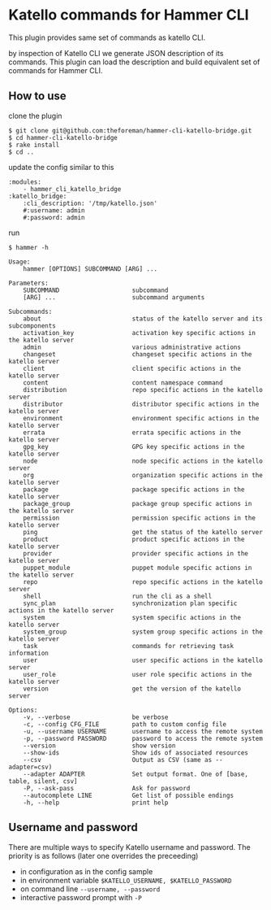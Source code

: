 Katello commands for Hammer CLI
===============================

This plugin provides same set of commands as katello CLI.

by inspection of Katello CLI we generate JSON description of its commands. This plugin can load the description and build equivalent set of commands for Hammer CLI.

How to use
----------

clone the plugin

    $ git clone git@github.com:theforeman/hammer-cli-katello-bridge.git
    $ cd hammer-cli-katello-bridge
    $ rake install
    $ cd ..

update the config similar to this

    :modules:
        - hammer_cli_katello_bridge
    :katello_bridge:
        :cli_description: '/tmp/katello.json'
        #:username: admin
        #:password: admin

run 

    $ hammer -h

    Usage:
        hammer [OPTIONS] SUBCOMMAND [ARG] ...

    Parameters:
        SUBCOMMAND                    subcommand
        [ARG] ...                     subcommand arguments

    Subcommands:
        about                         status of the katello server and its subcomponents
        activation_key                activation key specific actions in the katello server
        admin                         various administrative actions
        changeset                     changeset specific actions in the katello server
        client                        client specific actions in the katello server
        content                       content namespace command
        distribution                  repo specific actions in the katello server
        distributor                   distributor specific actions in the katello server
        environment                   environment specific actions in the katello server
        errata                        errata specific actions in the katello server
        gpg_key                       GPG key specific actions in the katello server
        node                          node specific actions in the katello server
        org                           organization specific actions in the katello server
        package                       package specific actions in the katello server
        package_group                 package group specific actions in the katello server
        permission                    permission specific actions in the katello server
        ping                          get the status of the katello server
        product                       product specific actions in the katello server
        provider                      provider specific actions in the katello server
        puppet_module                 puppet module specific actions in the katello server
        repo                          repo specific actions in the katello server
        shell                         run the cli as a shell
        sync_plan                     synchronization plan specific actions in the katello server
        system                        system specific actions in the katello server
        system_group                  system group specific actions in the katello server
        task                          commands for retrieving task information
        user                          user specific actions in the katello server
        user_role                     user role specific actions in the katello server
        version                       get the version of the katello server

    Options:
        -v, --verbose                 be verbose
        -c, --config CFG_FILE         path to custom config file
        -u, --username USERNAME       username to access the remote system
        -p, --password PASSWORD       password to access the remote system
        --version                     show version
        --show-ids                    Show ids of associated resources
        --csv                         Output as CSV (same as --adapter=csv)
        --adapter ADAPTER             Set output format. One of [base, table, silent, csv]
        -P, --ask-pass                Ask for password
        --autocomplete LINE           Get list of possible endings
        -h, --help                    print help


Username and password
---------------------

There are multiple ways to specify Katello username and password. The priority is as follows (later one overrides the preceeding)

 * in configuration as in the config sample
 * in environment variable ```$KATELLO_USERNAME, $KATELLO_PASSWORD```
 * on command line ```--username, --password```
 * interactive password prompt with ```-P```

